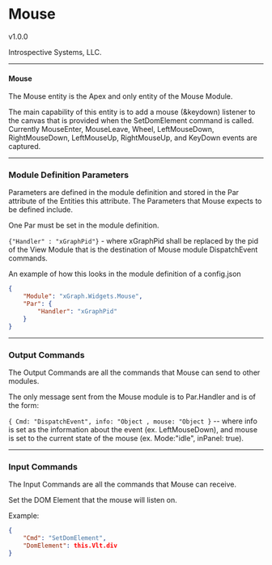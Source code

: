 # Mouse 

v1.0.0

Introspective Systems, LLC.


---
#### Mouse

The Mouse entity is the Apex and only entity of the Mouse Module.

The main capability of this entity is to add a mouse (&keydown) listener to the canvas that is provided when the SetDomElement command is called. Currently MouseEnter, MouseLeave, Wheel, LeftMouseDown, RightMouseDown, LeftMouseUp, RightMouseUp, and KeyDown events are captured.

---

### Module Definition Parameters

Parameters are defined in the module definition and stored in the Par attribute 
of the Entities this attribute.
The Parameters that Mouse expects to be defined include.

One Par must be set in the module definition. 

`{"Handler" : "xGraphPid"}`  - where xGraphPid shall be replaced by the pid of the View Module that is the destination of Mouse module DispatchEvent commands.

An example of how this looks in the module definition of a config.json
``` json
{
	"Module": "xGraph.Widgets.Mouse",
	"Par": {
		"Handler": "xGraphPid"
	}
}
```

---

### Output Commands

The Output Commands are all the commands that Mouse can send to
other modules.

The only message sent from the Mouse module is to Par.Handler and is of the form:

`{ Cmd: "DispatchEvent", info: "Object , mouse: "Object }` -- where info is set as the information about the event (ex. LeftMouseDown), and mouse is set to the current state of the mouse (ex. Mode:"idle", inPanel: true). 

---

### Input Commands
The Input Commands are all the commands that Mouse can
receive.

Set the DOM Element that the mouse will listen on.

Example: 

```json
{
	"Cmd": "SetDomElement",
	"DomElement": this.Vlt.div
}
```
